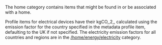 The home category contains items that might be found in or be associated
with a home.

Profile items for electrical devices have their kgCO,,2,, calculated
using the emission factor for the country specified in the metadata
profile item, defaulting to the UK if not specified. The electricity
emission factors for all countries and regions are in the
[/home/energy/electricity](Electricity_by_country) category.
